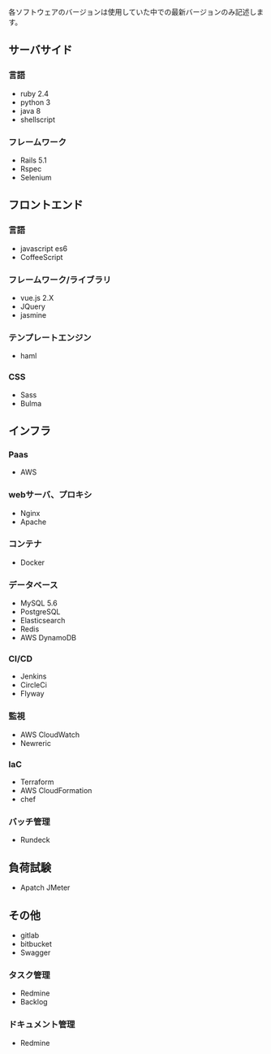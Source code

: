各ソフトウェアのバージョンは使用していた中での最新バージョンのみ記述します。

## サーバサイド
### 言語
* ruby 2.4
* python 3
* java 8
* shellscript

### フレームワーク 
* Rails 5.1
* Rspec
* Selenium

## フロントエンド
### 言語
* javascript es6
* CoffeeScript

### フレームワーク/ライブラリ
* vue.js 2.X
* JQuery
* jasmine

### テンプレートエンジン
* haml

### CSS
* Sass
* Bulma

## インフラ
### Paas
* AWS

### webサーバ、プロキシ
* Nginx
* Apache

### コンテナ
* Docker

### データベース
* MySQL 5.6
* PostgreSQL
* Elasticsearch
* Redis
* AWS DynamoDB

### CI/CD
* Jenkins
* CircleCi
* Flyway

### 監視
* AWS CloudWatch
* Newreric

### IaC
* Terraform
* AWS CloudFormation
* chef

### バッチ管理
* Rundeck

## 負荷試験
* Apatch JMeter

## その他
* gitlab
* bitbucket
* Swagger

### タスク管理
* Redmine
* Backlog

### ドキュメント管理
* Redmine
